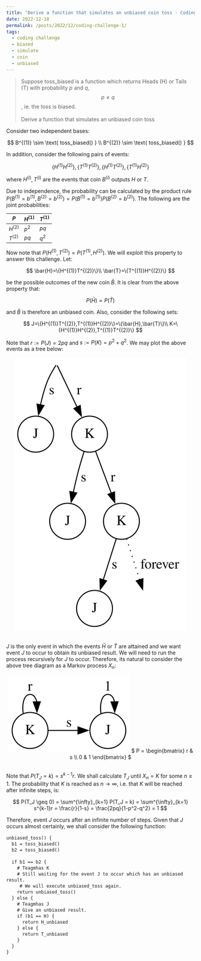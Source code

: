 ```yaml
---
title: 'Derive a function that simulates an unbiased coin toss - Coding Challenge 1'
date: 2022-12-18
permalink: /posts/2022/12/coding-challenge-1/
tags:
  - coding challenge
  - biased
  - simulate
  - coin
  - unbiased
---
```


> Suppose toss_biased is a function which returns Heads (H) or Tails (T) with probability $p$ and $q$, $$ p \neq q $$, ie. the toss is biased. <br/><br/>
Derive a function that simulates an unbiased coin toss

Consider two independent bases:

$$
B^{(1)} \sim \text{ toss_biased() } \\
B^{(2)} \sim \text{ toss_biased() }
$$

In addition, consider the following pairs of events:

$$
\{H^{(1)}H^{(2)}\}, \{T^{(1)}T^{(2)}\}, \{H^{(1)}T^{(2)}\}, \{T^{(1)}H^{(2)}\}
$$

where $H^{(i)}, T^{(i)}$ are the events that coin $B^{(i)}$ outputs $H$ or $T$.

Due to independence, the probability can be calculated by the product rule $P(B^{(1)}=b^{(1)}, B^{(2)}=b^{(2)}) =P(B^{(1)}=b^{(1)})P(B^{(2)}=b^{(2)})$. The following are the joint probabilities:

| $P$       | $H^{(1)}$ | $T^{(1)}$ |
| ----      | --------- | --------- |
| $H^{(2)}$ | $p^2$     | $pq$      |
| $T^{(2)}$ | $pq$      | $q^2$     |

Now note that $P(H^{(1)},T^{(2)})=P(T^{(1)},H^{(2)})$. We will exploit this property to answer this challenge. Let:

$$
\bar{H}=\{H^{(1)}T^{(2)}\}\\
\bar{T}=\{T^{(1)}H^{(2)}\}
$$

be the possible outcomes of the new coin $\bar{B}$. It is clear from the above property that:

$$P(\bar{H}) = P(\bar{T})$$

and $\bar{B}$ is therefore an unbiased coin. Also, consider the following sets:

$$
J=\{H^{(1)}T^{(2)},T^{(1)}H^{(2)}\}=\{\bar{H},\bar{T}\}\\
K=\{H^{(1)}H^{(2)},T^{(1)}T^{(2)}\}
$$

Note that $r:=P(J)=2pq$ and $s:=P(K)=p^2+q^2$. We may plot the above events as a tree below:
<div style="text-align: center; padding-bottom: 16px;">
<img src="/images/posts/coding-challenge-1/tree-graph.gv.svg?raw=true" alt="Léaráid Mharkov den phróiseas togartha" />
</div>

$J$ is the only event in which the events $\bar{H}$ or $\bar{T}$ are attained and we want event $J$ to occur to obtain its unbiased result. We will need to run the process recursively for $J$ to occur. Therefore, its natural to consider the above tree diagram as a Markov process $X_n$:

<div style="text-align: center; padding-bottom: 16px;">

<img src="/images/posts/coding-challenge-1/markov-graph.gv.svg?raw=true" alt="Léaráid Mharkov den phróiseas togartha" />
$
P = \begin{bmatrix}
    r & s \\
    0 & 1
\end{bmatrix}
$
</div>

Note that $P(T_J = k) = s^{k-1}r$. We shall calculate $T_J$ until $X_n = K$ for some $n \geq 1$. The probability that $K$ is reached as $n \to \infty$, i.e. that $K$ will be reached after infinite steps, is:

$$
P(T_J \geq 0) =  \sum^{\infty}_{k=1} P(T_J = k) 
= \sum^{\infty}_{k=1} s^{k-1}r
= \frac{r}{1-s} = \frac{2pq}{1-p^2-q^2} = 1
$$

Therefore, event $J$ occurs after an infinite number of steps. Given that $J$ occurs almost certainly, we shall consider the following function:

```
unbiased_toss() {
  b1 = toss_biased()
  b2 = toss_biased()

  if b1 == b2 {
    # Teagmhas K
    # Still waiting for the event J to occur which has an unbiased result.
     # We will execute unbiased_toss again.
    return unbiased_toss()
  } else {
    # Teagmhas J
    # Give an unbiased result.
    if (b1 == H) {
      return H_unbiased
    } else {
      return T_unbiased
    }
  }
}
```